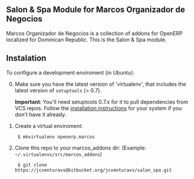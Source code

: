 Salon & Spa Module for Marcos Organizador de Negocios
------

Marcos Organizador de Negocios is a collection of addons for OpenERP localized for Dominican Republic.
This is the Salon & Spa module.


Instalation
------------

To configure a development enviroment (in Ubuntu):

0. Make sure you have the latest version of 'virtualenv', that includes
   the latest version of `setuptools` (> 0.7).

    **Important**: You'll need setuptools 0.7.x for it to pull dependencies from
    VCS repos. Follow the [installation instructions](https://pypi.python.org/pypi/setuptools/0.7.4#installation-instructions)
    for your system if you don't have it already.

1. Create a virtual enviroment:

        $ mkvirtualenv openerp.marcos

2. Clone this repo to your marcos_addons dir:
   (Example: `~/.virtualenvs/src/marcos_addons`)

        $ git clone https://jcventuravs@bitbucket.org/jcventuravs/salon_spa.git
